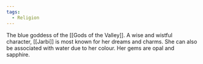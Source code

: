 ```yaml
---
tags:
  - Religion
---
```

The blue goddess of the [[Gods of the Valley]]. A wise and wistful character, [[Jarbi]] is most known for her dreams and charms. She can also be associated with water due to her colour. Her gems are opal and sapphire.